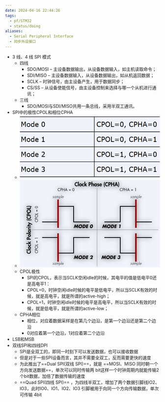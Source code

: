 ```yaml
---
date: 2024-04-16 22:44:26
tags:
  - pf/STM32
  - status/doing
aliases:
  - Serial Peripheral Interface
  - 同步外设接口
---
```


- 3 线、4 线 SPI 模式
	- 四线
		- SDO/MOSI – 主设备数据输出，从设备数据输入，如主机读取命令；
		- SDI/MISO – 主设备数据输入，从设备数据输出，如从机返回数据；
		- SCLK – 时钟信号，由主设备产生，用于数据同步；
		- CS/SS – 从设备使能信号，由主设备控制来选择与哪一个从机进行通讯；
	- 三线
		- SDO/MOSI与SDI/MISO共用一条总线，采用半双工通讯。
- SPI中的极性CPOL和相位CPHA
	- ![image1](Zassets/1647d013a8b24354af470f698b671f85.png)
	- ![image2](Zassets/ca48a40b590d45a186d5745526f019e1.png)
	- CPOL极性
		- SPI的CPOL，表示当SCLK空闲idle的时候，其电平的值是低电平0还是高电平1：
		- CPOL=0，时钟空闲idle时候的电平是低电平，所以当SCLK有效的时候，就是高电平，就是所谓的active-high；
		- CPOL=1，时钟空闲idle时候的电平是高电平，所以当SCLK有效的时候，就是低电平，就是所谓的active-low；
	- CPHA相位
		- 相位，对应着数据采样是在第几个边沿，是第一个边沿还是第二个边沿
		- 0对应着第一个边沿，1对应着第二个边沿
- LSB和MSB
- 双线SPI和四线DPI
	- SPI是全双工的，即同一时刻下可以发送数据，也可以接收数据
	- 但是对于一些SPI设备而言，其并不需要全双工，反而需要更快的速度
	- 为此推出了==Dual SPI(双线 SPI)==，就是 ==MOSI、MISO 同时朝一个方向发送数据==，单次可以同时传输两 bit这样一个时钟周期内就能传输2个bit数据，加倍了数据传输的速度
	- ==Quad SPI(四线 SPI)== ，为四线半双工，增加了两个数据引脚线IO2、IO3，此时IO0、IO1、IO2、IO3 引脚被用于向同一个方向传输数据，单次 可传输 4bit
